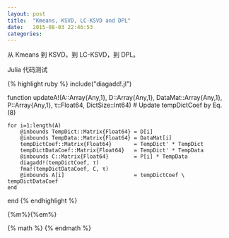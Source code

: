 ```yaml
---
layout: post
title:  "Kmeans, KSVD, LC-KSVD and DPL"
date:   2015-08-03 22:46:53
categories:
---
```


从 Kmeans 到 KSVD，到 LC-KSVD，到 DPL。

Julia 代码测试

{% highlight ruby %}
include("diagadd!.jl")

function updateA!(A::Array{Any,1}, D::Array{Any,1}, 
    DataMat::Array{Any,1}, P::Array{Any,1}, τ::Float64, DictSize::Int64)
    # Update tempDictCoef by Eq. (8)

    for i=1:length(A)
        @inbounds TempDict::Matrix{Float64} = D[i]
        @inbounds TempData::Matrix{Float64} = DataMat[i]
        tempDictCoef::Matrix{Float64}       = TempDict' * TempDict
        tempDictDataCoef::Matrix{Float64}   = TempDict' * TempData
        @inbounds C::Matrix{Float64}        = P[i] * TempData
        diagadd!(tempDictCoef, τ)
        fma!(tempDictDataCoef, C, τ)
        @inbounds A[i]                      = tempDictCoef \ tempDictDataCoef
    end
end
{% endhighlight %}

<!--more-->




{%m%}{%em%}

{% math %} {% endmath %}
